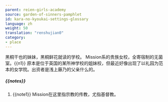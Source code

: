 ```yaml
---
parent: reien-girls-academy
source: garden-of-sinners-pamphlet
id: kara-no-kyoukai-settings-glossary
language: zh
weight: 50
translation: "renshujian0"
category:
- place
---
```


黑桐干也的妹妹，黑桐鲜花就读的学校。
Mission系的贵族女校，全寄宿制的无菌室。{{n1}}
原本是位于英国的某所神学校的姐妹校，但最近好像出现了以礼园为范本的女学院。出资者是浅上藤乃的父亲什么的。

##### {{notes}}

1. {{note1}} Mission在这里指宗教的传教，尤指基督教。
